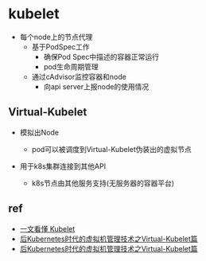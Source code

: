 
# kubelet
+ 每个node上的节点代理
    + 基于PodSpec工作
        + 确保Pod Spec中描述的容器正常运行
        + pod生命周期管理
    + 通过cAdvisor监控容器和node
        + 向api server上报node的使用情况

## Virtual-Kubelet

+ 模拟出Node
    + pod可以被调度到Virtual-Kubelet伪装出的虚拟节点

+ 用于k8s集群连接到其他API
    + k8s节点由其他服务支持(无服务器的容器平台)


## ref
+ [一文看懂 Kubelet](https://zhuanlan.zhihu.com/p/338462784)
+ [后Kubernetes时代的虚拟机管理技术之Virtual-Kubelet篇](https://www.kubernetes.org.cn/9574.html)
+ [后Kubernetes时代的虚拟机管理技术之Virtual-Kubelet篇](https://www.kubernetes.org.cn/9574.html)